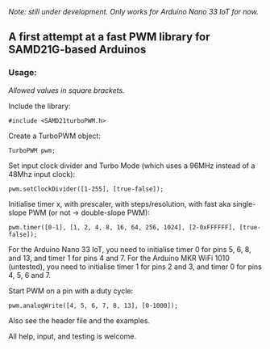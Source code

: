 *Note: still under development. Only works for Arduino Nano 33 IoT for now.*

## A first attempt at a fast PWM library for SAMD21G-based Arduinos

### Usage:

*Allowed values in square brackets.*

Include the library:

```#include <SAMD21turboPWM.h>```

Create a TurboPWM object:

```TurboPWM pwm;```

Set input clock divider and Turbo Mode (which uses a 96MHz instead of a 48Mhz input clock):

```pwm.setClockDivider([1-255], [true-false]);```

Initialise timer x, with prescaler, with steps/resolution, with fast aka single-slope PWM (or not -> double-slope PWM):

```pwm.timer([0-1], [1, 2, 4, 8, 16, 64, 256, 1024], [2-0xFFFFFF], [true-false]);```

For the Arduino Nano 33 IoT, you need to initialise timer 0 for pins 5, 6, 8, and 13, and timer 1 for pins 4 and 7.
For the Arduino MKR WiFi 1010 (untested), you need to initialise timer 1 for pins 2 and 3, and timer 0 for pins 4, 5, 6 and 7.

Start PWM on a pin with a duty cycle:

```pwm.analogWrite([4, 5, 6, 7, 8, 13], [0-1000]);```

Also see the header file and the examples.

All help, input, and testing is welcome.